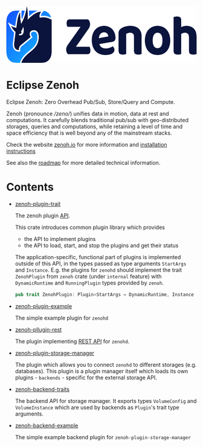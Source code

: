 <img src="https://raw.githubusercontent.com/eclipse-zenoh/zenoh/master/zenoh-dragon.png" height="150">

# Eclipse Zenoh

Eclipse Zenoh: Zero Overhead Pub/Sub, Store/Query and Compute.

Zenoh (pronounce _/zeno/_) unifies data in motion, data at rest and computations. It carefully blends traditional pub/sub with geo-distributed storages, queries and computations, while retaining a level of time and space efficiency that is well beyond any of the mainstream stacks.

Check the website [zenoh.io](http://zenoh.io) for more information and [installation instructions](https://zenoh.io/docs/getting-started/installation/)

See also the [roadmap](https://github.com/eclipse-zenoh/roadmap) for more detailed technical information.

# Contents

- [zenoh-plugin-trait](zenoh-plugin-trait)

  The zenoh plugin [API](https://docs.rs/zenoh-plugin-trait/latest/zenoh_plugin_trait/).

  This crate introduces common plugin library which provides
  - the API to implement plugins
  - the API to load, start, and stop the plugins and get their status

  The application-specific, functional part of plugins is implemented outside of this API, in the types passed as type
  arguments `StartArgs` and `Instance`.
  E.g. the plugins for `zenohd` should implement the trait `ZenohPlugin` from `zenoh` crate (under `internal` feature) with
  `DynamicRuntime` and `RunningPlugin` types provided by `zenoh`.

  ```rust
  pub trait ZenohPlugin: Plugin<StartArgs = DynamicRuntime, Instance = RunningPlugin> {}
  ```

- [zenoh-plugin-example](zenoh-plugin-example)

  The simple example plugin for `zenohd`

- [zenoh-pllugin-rest](zenoh-plugin-rest)

  The plugin implementing [REST API](https://zenoh.io/docs/apis/rest/) for `zenohd`.

- [zenoh-plugin-storage-manager](zenoh-plugin-storage-manager)

  The plugin which allows you to connect `zenohd` to different storages (e.g. databases). This plugin is a plugin manager itself which loads its own plugins - `backends` -
  specific for the external storage API.

- [zenoh-backend-traits](zenoh-backend-traits)

  The backend API for storage manager. It exports types `VolumeConfig` and `VolumeInstance` which are used by backends as `Plugin`'s trait type arguments.

- [zenoh-backend-example](zenoh-backend-example)

  The simple example backend plugin for `zenoh-plugin-storage-manager`
